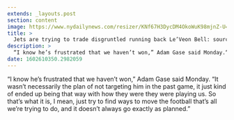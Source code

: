 ```yaml
--- 
extends: _layouts.post 
section: content 
image: https://www.nydailynews.com/resizer/KNf67H3DycDM4OkoWuK98mjnZ-U=/1200x0/top/cloudfront-us-east-1.images.arcpublishing.com/tronc/D7HENDXQCHFERK6HZIHV3HO7IY.jpg 
title: > 
  Jets are trying to trade disgruntled running back Le’Veon Bell: sources 
description: > 
  “I know he’s frustrated that we haven’t won,” Adam Gase said Monday.“It wasn’t necessarily the plan of not targeting him in the past game, it just kind of ended up being that way with how they were they were playing us.So that’s what it is, I mean, just try to find ways to move the football that’s all we’re trying to do, and it doesn’t always go exactly as planned.” 
date: 1602610350.2982059 
--- 
```

“I know he’s frustrated that we haven’t won,” Adam Gase said Monday. “It wasn’t necessarily the plan of not targeting him in the past game, it just kind of ended up being that way with how they were they were playing us. So that’s what it is, I mean, just try to find ways to move the football that’s all we’re trying to do, and it doesn’t always go exactly as planned.”